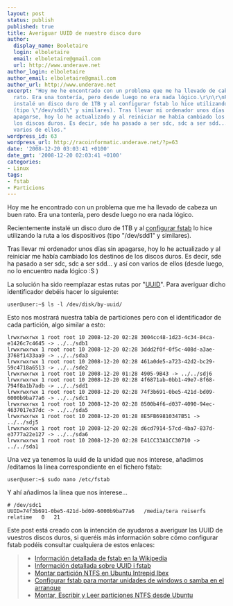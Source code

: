 ```yaml
---
layout: post
status: publish
published: true
title: Averiguar UUID de nuestro disco duro
author:
  display_name: Booletaire
  login: elboletaire
  email: elboletaire@gmail.com
  url: http://www.underave.net
author_login: elboletaire
author_email: elboletaire@gmail.com
author_url: http://www.underave.net
excerpt: "Hoy me he encontrado con un problema que me ha llevado de cabeza un buen
  rato. Era una tontería, pero desde luego no era nada lógico.\r\n\r\nRecientemente
  instalé un disco duro de 1TB y al configurar fstab lo hice utilizando la ruta a los dispositivos
  (tipo \"/dev/sdd1\" y similares). Tras llevar mi ordenador unos días sin
  apagarse, hoy lo he actualizado y al reiniciar me había cambiado los destinos de
  los discos duros. Es decir, sde ha pasado a ser sdc, sdc a ser sdd... y así con
  varios de ellos."
wordpress_id: 63
wordpress_url: http://racoinformatic.underave.net/?p=63
date: '2008-12-20 03:03:41 +0100'
date_gmt: '2008-12-20 02:03:41 +0100'
categories:
- Linux
tags:
- fstab
- Particions
---
```


Hoy me he encontrado con un problema que me ha llevado de cabeza un buen rato. Era una tontería, pero desde luego no era nada lógico.

Recientemente instalé un disco duro de 1TB y al <a title="Búsqueda en google por 'configurar fstab'" href="http://www.google.com/search?ie=UTF-8&amp;oe=UTF-8&amp;sourceid=navclient&amp;gfns=1&amp;q=configurar+fstab" target="_blank">configurar fstab</a> lo hice utilizando la ruta a los dispositivos (tipo "/dev/sdd1" y similares).

Tras llevar mi ordenador unos días sin apagarse, hoy lo he actualizado y al reiniciar me había cambiado los destinos de los discos duros. Es decir, sde ha pasado a ser sdc, sdc a ser sdd... y así con varios de ellos (desde luego, no lo encuentro nada lógico :S )

<a id="more"></a><a id="more-63"></a>

La solución ha sido reemplazar estas rutas por "<a title="UUID en Wikipedia" href="http://en.wikipedia.org/wiki/UUID" target="_blank">UUID</a>". Para averiguar dicho identificador debéis hacer lo siguiente:

    user@user:~$ ls -l /dev/disk/by-uuid/

Esto nos mostrará nuestra tabla de particiones pero con el identificador de cada partición, algo similar a esto:

    lrwxrwxrwx 1 root root 10 2008-12-20 02:28 3004cc48-1d23-4c34-84ca-e1426c7c4645 -> ../../sdb1
    lrwxrwxrwx 1 root root 10 2008-12-20 02:28 3ddd2f0f-0f5c-408d-a3ae-3768f1433aa9 -> ../../sda3
    lrwxrwxrwx 1 root root 10 2008-12-20 02:28 461a0de5-a723-42d2-bc29-59c4718a6513 -> ../../sde2
    lrwxrwxrwx 1 root root 10 2008-12-20 01:28 4905-9B43 -> ../../sdj6
    lrwxrwxrwx 1 root root 10 2008-12-20 02:28 4f6871ab-0bb1-49e7-8f68-794f8a1b7adb -> ../../sdd1
    lrwxrwxrwx 1 root root 10 2008-12-20 02:28 74f3b691-0be5-421d-bd09-6000b9ba77a6 -> ../../sdc1
    lrwxrwxrwx 1 root root 10 2008-12-20 02:28 8500b4f6-d037-4090-94ec-4637017e37dc -> ../../sda5
    lrwxrwxrwx 1 root root 10 2008-12-20 01:28 8E5FB69810347B51 -> ../../sdj5
    lrwxrwxrwx 1 root root 10 2008-12-20 02:28 d6cd7914-57cd-4ba7-837d-e3777a22e127 -> ../../sda6
    lrwxrwxrwx 1 root root 10 2008-12-20 02:28 E41CC33A1CC30710 -> ../../sda1

Una vez ya tenemos la uuid de la unidad que nos interese, añadimos /editamos la línea correspondiente en el fichero fstab:

    user@user:~$ sudo nano /etc/fstab

Y ahí añadimos la línea que nos interese...

    # /dev/sdc1
    UUID=74f3b691-0be5-421d-bd09-6000b9ba77a6	/media/tera	reiserfs relatime	0	21

Este post está creado con la intención de ayudaros a averiguar las UUID de vuestros discos duros, si queréis más información sobre cómo configurar fstab podéis consultar cualquiera de estos enlaces:

<blockquote>
  <ul>
    <li><a href="http://es.wikipedia.org/wiki/Fstab" target="_blank">Información detallada de fstab en la Wikipedia</a></li>
    <li><a href="http://manual.sidux.com/es/part-uuid-es.htm" target="_blank">Información detallada sobre UUID i fstab</a></li>
    <li><a href="http://comunnicate.wordpress.com/2008/11/04/montar-particion-ntfs/" target="_blank">Montar partición NTFS en Ubuntu Intrepid Ibex</a></li>
    <li><a href="http://www.naguissa.com/blog.php?verpost&amp;comentario=601" target="_blank">Configurar fstab para montar unidades de windows o samba en el arranque</a></li>
    <li><a href="http://www.cristalab.com/tips/26881/montar-escribir-y-leer-particiones-ntfs-desde-ubuntu.html" target="_blank">Montar, Escribir y Leer particiones NTFS desde Ubuntu</a></li>
  </ul>
</blockquote>
